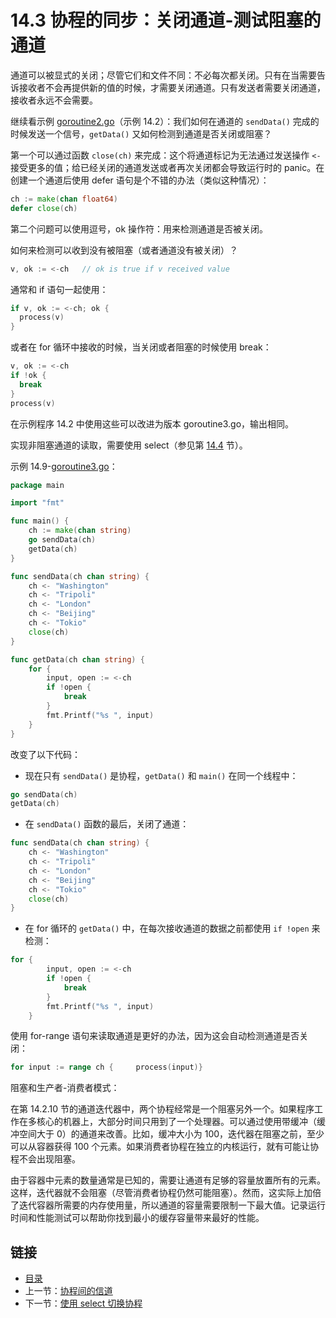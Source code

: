 # 14.3 协程的同步：关闭通道-测试阻塞的通道

通道可以被显式的关闭；尽管它们和文件不同：不必每次都关闭。只有在当需要告诉接收者不会再提供新的值的时候，才需要关闭通道。只有发送者需要关闭通道，接收者永远不会需要。

继续看示例 [goroutine2.go](examples/chapter_14/goroutine2.go)（示例 14.2）：我们如何在通道的 `sendData()` 完成的时候发送一个信号，`getData()` 又如何检测到通道是否关闭或阻塞？

第一个可以通过函数 `close(ch)` 来完成：这个将通道标记为无法通过发送操作 `<-` 接受更多的值；给已经关闭的通道发送或者再次关闭都会导致运行时的 panic。在创建一个通道后使用 defer 语句是个不错的办法（类似这种情况）：

```go
ch := make(chan float64)
defer close(ch)
```

第二个问题可以使用逗号，ok 操作符：用来检测通道是否被关闭。

如何来检测可以收到没有被阻塞（或者通道没有被关闭）？

```go
v, ok := <-ch   // ok is true if v received value
```

通常和 if 语句一起使用：

```go
if v, ok := <-ch; ok {
  process(v)
}
```

或者在 for 循环中接收的时候，当关闭或者阻塞的时候使用 break：

```go
v, ok := <-ch
if !ok {
  break
}
process(v)
```

在示例程序 14.2 中使用这些可以改进为版本 goroutine3.go，输出相同。

实现非阻塞通道的读取，需要使用 select（参见第 [14.4](14.4.md) 节）。

示例 14.9-[goroutine3.go](examples/chapter_14/goroutine3.go)：

```go
package main

import "fmt"

func main() {
	ch := make(chan string)
	go sendData(ch)
	getData(ch)
}

func sendData(ch chan string) {
	ch <- "Washington"
	ch <- "Tripoli"
	ch <- "London"
	ch <- "Beijing"
	ch <- "Tokio"
	close(ch)
}

func getData(ch chan string) {
	for {
		input, open := <-ch
		if !open {
			break
		}
		fmt.Printf("%s ", input)
	}
}
```

改变了以下代码：

- 现在只有 `sendData()` 是协程，`getData()` 和 `main()` 在同一个线程中：

```go
go sendData(ch)
getData(ch)
```

- 在 `sendData()` 函数的最后，关闭了通道：

```go
func sendData(ch chan string) {
	ch <- "Washington"
	ch <- "Tripoli"
	ch <- "London"
	ch <- "Beijing"
	ch <- "Tokio"
	close(ch)
}
```

- 在 for 循环的 `getData()` 中，在每次接收通道的数据之前都使用 `if !open` 来检测：

```go
for {
		input, open := <-ch
		if !open {
			break
		}
		fmt.Printf("%s ", input)
	}
```

使用 for-range 语句来读取通道是更好的办法，因为这会自动检测通道是否关闭：

```go
for input := range ch {  	process(input)}
```

阻塞和生产者-消费者模式：

在第 14.2.10 节的通道迭代器中，两个协程经常是一个阻塞另外一个。如果程序工作在多核心的机器上，大部分时间只用到了一个处理器。可以通过使用带缓冲（缓冲空间大于 0）的通道来改善。比如，缓冲大小为 100，迭代器在阻塞之前，至少可以从容器获得 100 个元素。如果消费者协程在独立的内核运行，就有可能让协程不会出现阻塞。

由于容器中元素的数量通常是已知的，需要让通道有足够的容量放置所有的元素。这样，迭代器就不会阻塞（尽管消费者协程仍然可能阻塞）。然而，这实际上加倍了迭代容器所需要的内存使用量，所以通道的容量需要限制一下最大值。记录运行时间和性能测试可以帮助你找到最小的缓存容量带来最好的性能。

## 链接

- [目录](directory.md)
- 上一节：[协程间的信道](14.2.md)
- 下一节：[使用 select 切换协程](14.4.md)